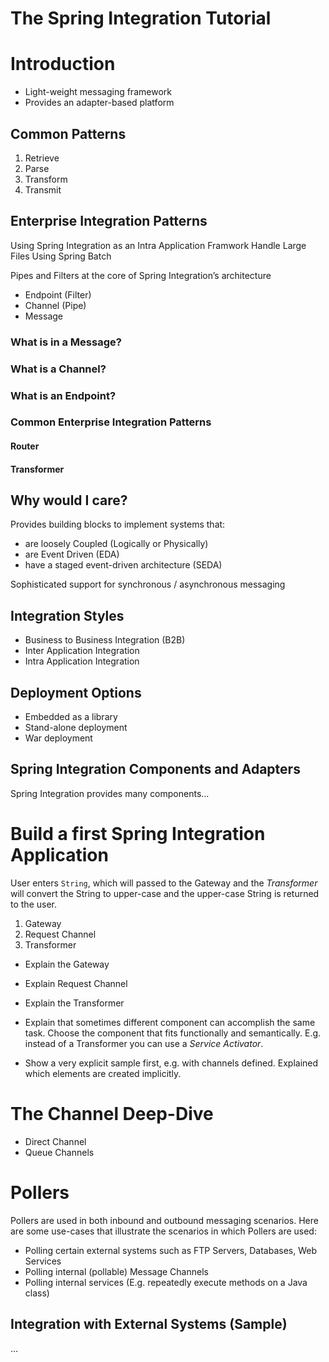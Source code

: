 The Spring Integration Tutorial
===============================

# Introduction

* Light-weight messaging framework
* Provides an adapter-based platform

## Common Patterns

1. Retrieve
2. Parse
3. Transform
4. Transmit

## Enterprise Integration Patterns

Using Spring Integration as an Intra Application Framwork
Handle Large Files Using Spring Batch

Pipes and Filters at the core of Spring Integration’s architecture

* Endpoint (Filter)
* Channel (Pipe)
* Message

### What is in a Message?
### What is a Channel?
### What is an Endpoint?

### Common Enterprise Integration Patterns

#### Router
#### Transformer

## Why would I care?

Provides building blocks to implement systems that:

* are loosely Coupled (Logically or Physically)
* are Event Driven (EDA)
* have a staged event-driven architecture (SEDA)

Sophisticated support for synchronous / asynchronous messaging

## Integration Styles

* Business to Business Integration (B2B)
* Inter Application Integration
* Intra Application Integration

## Deployment Options

* Embedded as a library
* Stand-alone deployment
* War deployment

## Spring Integration Components and Adapters

Spring Integration provides many components...

# Build a first Spring Integration Application

User enters `String`, which will passed to the Gateway and the *Transformer* will convert the String to upper-case and the upper-case String is returned to the user.

1. Gateway
2. Request Channel
3. Transformer

- Explain the Gateway
- Explain Request Channel
- Explain the Transformer
- Explain that sometimes different component can accomplish the same task. Choose the component that fits functionally and semantically. E.g. instead of a Transformer you can use a *Service Activator*. 

- Show a very explicit sample first, e.g. with channels defined. Explained which elements are created implicitly. 

# The Channel Deep-Dive

* Direct Channel 
* Queue Channels

# Pollers

Pollers are used in both inbound and outbound messaging scenarios. Here are some use-cases that illustrate the scenarios in which Pollers are used:

* Polling certain external systems such as FTP Servers, Databases, Web Services
* Polling internal (pollable) Message Channels
* Polling internal services (E.g. repeatedly execute methods on a Java class)

## Integration with External Systems (Sample)

...


